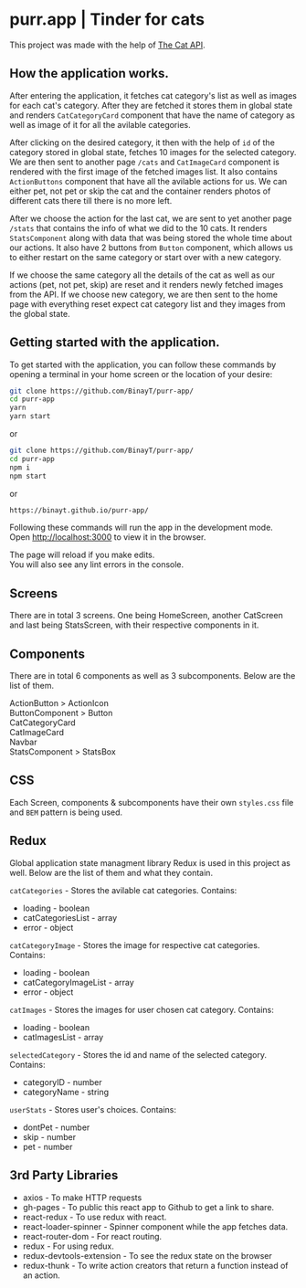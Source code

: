 # purr.app | Tinder for cats

This project was made with the help of [The Cat API](https://thecatapi.com/).

## How the application works.

After entering the application, it fetches cat category's list as well as images for each cat's category. After they are fetched it stores them in global state and renders `CatCategoryCard` component that have the name of category as well as image of it for all the avilable categories.

After clicking on the desired category, it then with the help of `id` of the category stored in global state, fetches 10 images for the selected category. We are then sent to another page `/cats` and `CatImageCard` component is rendered with the first image of the fetched images list. It also contains `ActionButtons` component that have all the avilable actions for us. We can either pet, not pet or skip the cat and the container renders photos of different cats there till there is no more left.

After we choose the action for the last cat, we are sent to yet another page `/stats` that contains the info of what we did to the 10 cats. It renders `StatsComponent` along with data that was being stored the whole time about our actions. It also have 2 buttons from `Button` component, which allows us to either restart on the same category or start over with a new category.

If we choose the same category all the details of the cat as well as our actions (pet, not pet, skip) are reset and it renders newly fetched images from the API. If we choose new category, we are then sent to the home page with everything reset expect cat category list and they images from the global state.

## Getting started with the application.

To get started with the application, you can follow these commands by opening a terminal in your home screen or the location of your desire:

```sh
git clone https://github.com/BinayT/purr-app/
cd purr-app
yarn
yarn start
```

or

```sh
git clone https://github.com/BinayT/purr-app/
cd purr-app
npm i
npm start
```

or

```sh
https://binayt.github.io/purr-app/
```

Following these commands will run the app in the development mode.\
Open [http://localhost:3000](http://localhost:3000) to view it in the browser.

The page will reload if you make edits.\
You will also see any lint errors in the console.

## Screens

There are in total 3 screens. One being HomeScreen, another CatScreen and last being StatsScreen, with their respective components in it.

## Components

There are in total 6 components as well as 3 subcomponents. Below are the list of them.

ActionButton > ActionIcon\
ButtonComponent > Button\
CatCategoryCard\
CatImageCard\
Navbar\
StatsComponent > StatsBox

## CSS

Each Screen, components & subcomponents have their own `styles.css` file and `BEM` pattern is being used.

## Redux

Global application state managment library Redux is used in this project as well. Below are the list of them and what they contain.

`catCategories` - Stores the avilable cat categories. Contains:
- loading - boolean
- catCategoriesList - array
- error - object

`catCategoryImage` - Stores the image for respective cat categories. Contains:
- loading - boolean
- catCategoryImageList - array
- error - object

`catImages` - Stores the images for user chosen cat category. Contains:
- loading - boolean
- catImagesList - array

`selectedCategory` - Stores the id and name of the selected category. Contains:
- categoryID - number
- categoryName - string

`userStats` - Stores user's choices. Contains:
- dontPet - number
- skip - number
- pet - number

## 3rd Party Libraries

- axios - To make HTTP requests
- gh-pages - To public this react app to Github to get a link to share.
- react-redux - To use redux with react.
- react-loader-spinner - Spinner component while the app fetches data.
- react-router-dom - For react routing.
- redux - For using redux.
- redux-devtools-extension - To see the redux state on the browser
- redux-thunk - To write action creators that return a function instead of an action.
